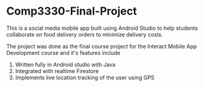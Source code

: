 # Comp3330-Final-Project

This is a social media mobile app built using Android Studio to help students collaborate on food delivery orders to minimize delivery costs.

The project was done as the final course project for the Interact Mobile App Development course and it's features include
  1. Written fully in Android studio with Java
  2. Integrated with realtime Firestore 
  3. Implements live location tracking of the user using GPS

